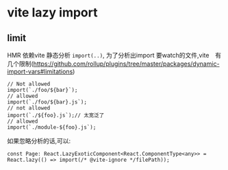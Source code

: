 # vite lazy import 
## limit

HMR 依赖vite 静态分析 `import(..)`, 为了分析出import 要watch的文件,vite　有几个限制(https://github.com/rollup/plugins/tree/master/packages/dynamic-import-vars#limitations)

    // Not allowed
    import(`./foo/${bar}`);
    // allowed
    import(`./foo/${bar}.js`);
    // not allowed
    import(`./${foo}.js`);// 太宽泛了
    // allowed
    import(`./module-${foo}.js`);

如果忽略分析的话,可以:

    const Page: React.LazyExoticComponent<React.ComponentType<any>> = React.lazy(() => import(/* @vite-ignore */filePath));
